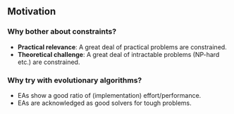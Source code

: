 ## Motivation

### Why bother about constraints?
- **Practical relevance**: A great deal of practical problems are constrained.
- **Theoretical challenge**: A great deal of intractable problems (NP-hard etc.) are constrained.

### Why try with evolutionary algorithms?
- EAs show a good ratio of (implementation) effort/performance.
- EAs are acknowledged as good solvers for tough problems.